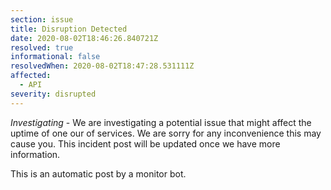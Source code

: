 ```yaml
---
section: issue
title: Disruption Detected
date: 2020-08-02T18:46:26.840721Z
resolved: true
informational: false
resolvedWhen: 2020-08-02T18:47:28.531111Z
affected:
  - API
severity: disrupted
---
```

*Investigating* - We are investigating a potential issue that might affect the uptime of one our of services. We are sorry for any inconvenience this may cause you. This incident post will be updated once we have more information.

This is an automatic post by a monitor bot.
        